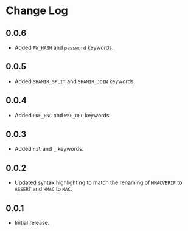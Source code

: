 <!---
# SPDX-FileCopyrightText: © 2019-2020 Nadim Kobeissi <nadim@symbolic.software>
# SPDX-License-Identifier: CC-BY-SA-4.0
-->

# Change Log

## 0.0.6
- Added `PW_HASH` and `password` keywords.

## 0.0.5
- Added `SHAMIR_SPLIT` and `SHAMIR_JOIN` keywords.

## 0.0.4
- Added `PKE_ENC` and `PKE_DEC` keywords.

## 0.0.3
- Added `nil` and `_` keywords.

## 0.0.2
- Updated syntax highlighting to match the renaming of `HMACVERIF` to `ASSERT` and `HMAC` to `MAC`.

## 0.0.1
- Initial release.
